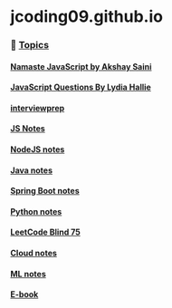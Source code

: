 # jcoding09.github.io

### 📌 <ins>Topics<ins>

#### [Namaste JavaScript by Akshay Saini](https://alok722.github.io/namaste-javascript-notes)

#### [JavaScript Questions By Lydia Hallie](./notes/notes001/javascript-questions-lydiahallie.md)

#### [interviewprep](https://jcoding09.github.io/interviewprep)

#### [JS Notes](https://jcoding09.github.io/jsnotes)

#### [NodeJS notes](https://jcoding09.github.io/nodejsnotes)

#### [Java notes](https://jcoding09.github.io/javanotes)

#### [Spring Boot notes](https://jcoding09.github.io/sbnotes)

#### [Python notes](https://jcoding09.github.io/pynotes/)

#### [LeetCode Blind 75](https://jcoding09.github.io/LeetCode-75/)

#### [Cloud notes](https://jcoding09.github.io/cloud/)

#### [ML notes](https://jcoding09.github.io/ml/)

#### [E-book](https://jcoding09.github.io/book/)
